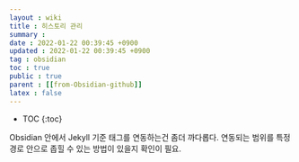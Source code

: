 ```yaml
---
layout : wiki
title : 히스토리 관리
summary :
date : 2022-01-22 00:39:45 +0900
updated : 2022-01-22 00:39:45 +0900
tag : obsidian
toc : true
public : true
parent : [[from-Obsidian-github]]
latex : false
---
```


* TOC
{:toc}

Obsidian 안에서 Jekyll 기준 태그를 연동하는건 좀더 까다롭다. 연동되는 범위를 특정 경로 안으로 좁힐 수 있는 방법이 있을지 확인이 필요.